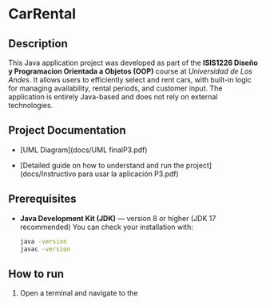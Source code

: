 # CarRental

## Description

This Java application project was developed as part of the **ISIS1226 Diseño y Programacion Orientada a Objetos (OOP)** course at _Universidad de Los Andes_. It allows users to efficiently select and rent cars, with built-in logic for managing availability, rental periods, and customer input. The application is entirely Java-based and does not rely on external technologies.

## Project Documentation

- [UML Diagram](docs/UML finalP3.pdf)

- [Detailed guide on how to understand and run the project](docs/Instructivo para usar la aplicación P3.pdf)

## Prerequisites

- **Java Development Kit (JDK)** — version 8 or higher (JDK 17 recommended) You can check your installation with:
  ```bash
  java -version
  javac -version
  ```
## How to run 

1. Open a terminal and navigate to the 
